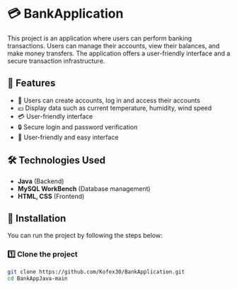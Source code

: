 # 💳 BankApplication

This project is an application where users can perform banking transactions. Users can manage their accounts, view their balances, and make money transfers. The application offers a user-friendly interface and a secure transaction infrastructure.

## 🚀 Features
- 🏦 Users can create accounts, log in and access their accounts
- 💵 Display data such as current temperature, humidity, wind speed
- 💳 User-friendly interface
- 🔒 Secure login and password verification
- 🎨 User-friendly and easy interface

## 🛠 Technologies Used
- **Java** (Backend)
- **MySQL WorkBench** (Database management)
- **HTML, CSS** (Frontend)

## 📜 Installation
You can run the project by following the steps below:

### 1️⃣ **Clone the project**
```sh
git clone https://github.com/Kofex30/BankApplication.git
cd BankAppJava-main
